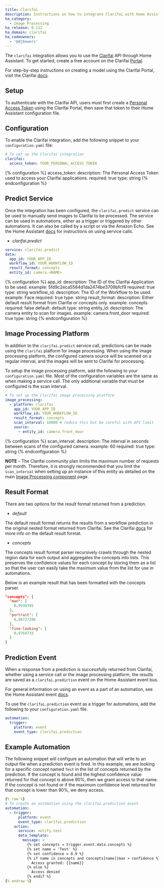 ```yaml
---
title: Clarifai
description: Instructions on how to integrate Clarifai with Home Assistant.
ha_category:
  - Image Processing
ha_release: 0.112
ha_domain: clarifai
ha_codeowners:
  - '@djbowers'
---
```


The `clarifai` integration allows you to use the
[Clarifai](https://www.clarifai.com/) API through Home Assistant.
To get started, create a free account on the Clarifai [Portal](https://portal.clarifai.com/signup).

For step-by-step instructions on creating a model using the Clarifai Portal,
visit the Clarifai [docs](https://docs.clarifai.com/portal-guide/portal_overview).

## Setup

To authenticate with the Clarifai API, users must first create a [Personal Access Token](https://docs.clarifai.com/getting-started/authentication/personal-access-tokens)
using the Clarifai Portal, then save that token to their Home Assistant configuration file.

## Configuration

To enable the Clarifai integration,
add the following snippet to your `configuration.yaml` file:

```yaml
# To set up the Clarifai integration
clarifai:
  access_token: YOUR_PERSONAL_ACCESS_TOKEN
```

{% configuration %}
access_token:
  description: The Personal Access Token used to access your Clarifai applications.
  required: true
  type: string
{% endconfiguration %}

## Predict Service

Once the integration has been configured, the `clarifai.predict` service can be used
to manually send images to Clarifai to be processed. The service can be used in automations,
either as a trigger or triggered by other automations. It can also be called by a script
or via the Amazon Echo. See the Home Assistant [docs](/docs/scripts/service-calls/)
for instructions on using service calls.

- *clarifai.predict*

```yaml
service: clarifai.predict
data:
  app_id: YOUR_APP_ID
  workflow_id: YOUR_WORKFLOW_ID
  result_format: concepts
  entity_id: camera.<NAME>
```

{% configuration %}
app_id:
  description: The ID of the Clarifai Application to be used.
  example: 5fd9c2eca5564d1da2474be3709bfcf9
  required: true
  type: string
workflow_id:
  description: The ID of the Workflow to be used.
  example: Face
  required: true
  type: string
result_format:
  description: Either default result format from Clarifai or concepts only.
  example: concepts
  required: false
  default: default
  type: string
entity_id:
  description: The camera entity to scan for images.
  example: camera.front_door
  required: true
  type: string
{% endconfiguration %}

## Image Processing Platform

In addition to the `clarifai.predict` service call, predictions can be made using the
`clarifai` platform for image processing. When using the image processing platform,
the configured camera source will be scanned on a regular interval, and the images will
be sent to Clarifai for processing.

To setup the image processing platform, add the following to your `configuration.yaml` file.
Most of the configuration variables are the same as when making a service call. The only additional
variable that must be configured is the scan interval.

```yaml
# To set up the Clarifai image processing platform
image_processing:
  - platform: clarifai
    app_id: YOUR_APP_ID
    workflow_id: YOUR_WORKFLOW_ID
    result_format: concepts
    scan_interval: 10000 # reduce this but be careful with API limit
    source:
      - entity_id: camera.front_door
```

{% configuration %}
scan_interval:
  description: The interval in seconds between scans of the configured camera.
  example: 60
  required: true
  type: string
{% endconfiguration %}

**NOTE** – The Clarifai community plan limits the maximum number of requests
per month. Therefore, it is strongly recommended that you limit the `scan_interval` when
setting up an instance of this entity as detailed on the main [Image Processing component](/integrations/image_processing/) page.

## Result Format

There are two options for the result format returned from a prediction.

- *default*

The default result format returns the results from a workflow prediction in the original nested
format returned from Clarifai. See the Clarifai [docs](https://docs.clarifai.com/api-guide/workflows/workflow-predict)
for more info on the default result format.

- *concepts*

The concepts result format parser recursively crawls through the nested region data for each output and 
aggregates the concepts into lists. This preserves the confidence values for each concept
by storing them as a list so that the user can easily take the maximum value from the list for use in 
automations. 

Below is an example result that has been formatted with the concepts parser. 

```json
"concepts": {
  "man": [
    0.9930395
  ],
  "portrait": [
    0.98727286
  ],
  "fine-looking": [
    0.9769733
  ]
}
```

## Prediction Event

When a response from a prediction is successfully returned from Clarifai, whether using
a service call or the image processing platform, the results are
saved as a `clarifai.prediction` event on the Home Assistant event bus. 

For general information on using an event as a part of an automation, see the Home Assistant
event [docs](/docs/configuration/events/).

To use the `clarifai.prediction` event as a trigger for automations, add the following to
your `configuration.yaml` file. 

```yaml
automation:
  trigger:
    platform: event
    event_type: clarifai.prediction
```

## Example Automation

The following snippet will configure an automation that will write to an output file when a prediction event is fired.
In this example, we are looking for a specific concept named `Test` in the list of concepts returned
by the prediction. If the concept is found and the highest confidence value returned for that concept
is above 90%, then we grant access to that name. If the concept is not found or if the maximum 
confidence level returned for that concept is lower than 90%, we deny access. 

```yaml
{% raw %}
# To create an automation using the clarifai.prediction event
automation:
  - trigger:
      platform: event
      event_type: clarifai.prediction
    action:
      service: notify.test
      data_template:
        message: >
          {% set concepts = trigger.event.data.concepts %}
          {% set name = 'Test' %}
          {% set confidence = 0.9 %}
          {% if name in concepts and concepts[name]|max > confidence %}
            Access granted: {{name}}
          {% else %}
            Access denied
          {% endif %}
{% endraw %}
```